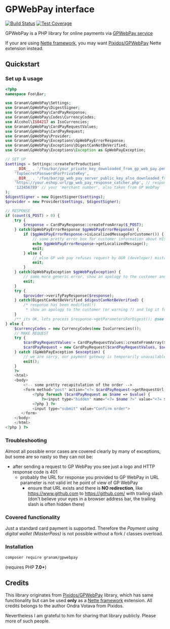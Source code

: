 # GPWebPay interface
[![Build Status](https://travis-ci.org/jaroslavtyc/granam-gpwebpay.svg?branch=master)](https://travis-ci.org/jaroslavtyc/granam-gpwebpay)
[![Test Coverage](https://codeclimate.com/github/jaroslavtyc/granam-gpwebpay/badges/coverage.svg)](https://codeclimate.com/github/jaroslavtyc/granam-gpwebpay/coverage)

GPWebPay is a PHP library for online payments via [GPWebPay service](http://www.gpwebpay.cz/en)

If your are using [Nette framework](https://nette.org/en/), you may want
[Pixidos/GPWebPay](https://github.com/Pixidos/GPWebPay) Nette extension instead.

## Quickstart

### Set up & usage

```php
<?php
namespace Foo\Bar;

use Granam\GpWebPay\Settings;
use Granam\GpWebPay\DigestSigner;
use Granam\GpWebPay\CardPayResponse;
use Granam\GpWebPay\Codes\CurrencyCodes;
use Alcohol\ISO4217 as IsoCurrencies;
use Granam\GpWebPay\CardPayRequestValues;
use Granam\GpWebPay\CardPayRequest;
use Granam\GpWebPay\Provider;
use Granam\GpWebPay\Exceptions\GpWebPayErrorResponse;
use Granam\GpWebPay\Exceptions\DigestCanNotBeVerified;
use Granam\GpWebPay\Exceptions\Exception as GpWebPayException;

// SET UP
$settings = Settings::createForProduction(
    __DIR__ . '/foo/bar/your_private_key_downloaded_from_gp_web_pay.pem',
    'TopSecretPasswordForPrivateKey',
    __DIR__ . '/foo/bar/gp_web_pay_server_public_key_also_downloaded_from_their_server.pem',
    'https://your.eshop.url/gp_web_pay_response_catcher.php', // response URL
    '123456789' // your 'merchant number', also taken from GP WebPay
);
$digestSigner = new DigestSigner($settings);
$provider = new Provider($settings, $digestSigner);

// RESPONSE
if (count($_POST) > 0) {
    try {
        $response = CardPayResponse::createFromArray($_POST);
    } catch(GpWebPayErrorResponse $gpWebPayErrorResponse) {
        if ($gpWebPayErrorResponse->isLocalizedMessageForCustomer()) {
            // some pretty error box for customer information about HIS mistake
            echo $gpWebPayErrorResponse->getLocalizedMessage();
            exit;
        } else {
            // else GP web pay refuses request by OUR (developer) mistake - show an apology to the customer and log this, solve this
            exit;            
        }
    } catch(GpWebPayException $gpWebPayException) {
        // some more generic error, show an apology to the customer and log this, solve this
        exit;
    }
    try {
        $provider->verifyPayResponse($response);
    } catch(DigestCanNotBeVerified $digestCanNotBeVerified) {
        /* response has been modified(!)
         * show an apology to the customer (or warning ?) and log it for evidence */
    }
    /** its OK, lets process $response->getParametersForDigest(); @see \Granam\GpWebPay\CardPayResponse::getParametersForDigest */
} else {
    $currencyCodes = new CurrencyCodes(new IsoCurrencies());
    // MAKE REQUEST
    try {
        $cardPayRequestValues = CardPayRequestValues::createFromArray($_POST, $currencyCodes);
        $cardPayRequest = new CardPayRequest($cardPayRequestValues, $settings, $digestSigner);
    } catch (GpWebPayException $exception) {
        // we are sorry, our payment gateway is temporarily unavailable (log it, solve it)
        exit();
    }
    ?>
    <html>
    <body>
        <!-- some pretty recapitulation of the order -->
        <form method="post" action="<?= $cardPayRequest->getRequestUrl() ?>">
            <?php foreach ($cardPayRequest as $name => $value) {
                ?><input type="hidden" name="<?= $name ?>" value="<?= $value ?>"
            <?php } ?>
            <input type="submit" value="Confirm order">
       </form>
    </body>
    </html>
<?php } ?>
```

### Troubleshooting

Almost all possible error cases are covered clearly by many of exceptions, but some are so nasty so they can not be:
 - after sending a request to GP WebPay you see just a logo and HTTP response code is 401
    - probably the URL for response you provided to GP WebPay in URL parameter is not valid int he point of view of GP WebPay
        - ensure that URL exists and there is **NO redirection**, like https://www.github.com to https://github.com/ with trailing slash
        (don't believe your eyes in a browser address bar, the trailing slash is often hidden there)
        
### Covered functionality

Just a standard card payment is supported. Therefore the *Payment using digital wallet (MasterPass)* is not
possible without a fork / classes overload.

### Installation

```sh
composer require granam/gpwebpay
```
(requires PHP **7.0+**)

## Credits
This library originates from [Pixidos/GPWebPay](https://github.com/Pixidos/GPWebPay) library, which has same
functionality but can be used **only** as a [Nette framework](https://nette.org/en/) extension.
All credits belongs to the author Ondra Votava from Pixidos.

Nevertheless I am grateful to him for sharing that library publicly. Please more of such people.
